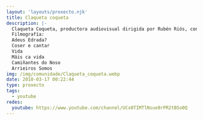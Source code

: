 ```yaml
---
layout: 'layouts/proxecto.njk'
title: Claqueta coqueta
description: |-
  Claqueta Coqueta, productora audiovisual dirigida por Rubén Riós, con más de 10 años de experiencia en cine, televisión y eventos.
  Filmografía:
  Adeus Edrada?
  Coser e cantar
  Vida
  Máis ca vida
  Camiñantes do Noso
  Arrieiros Somos
img: /img/comunidade/Claqueta_coqueta.webp
date: 2010-03-17 00:22:44
type: proxecto
tags:
  - youtube
redes:
  youtube: https://www.youtube.com/channel/UCx0TIMTlNsue0rPR2tB5o0Q
---
```

